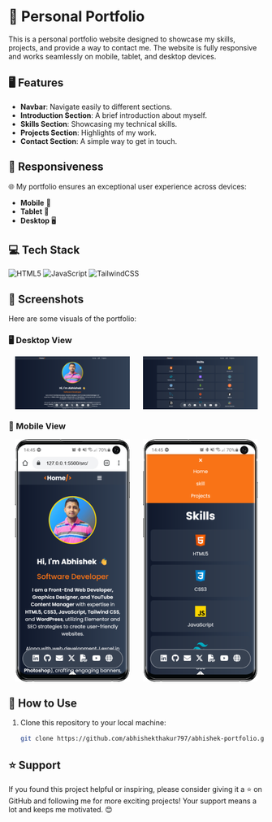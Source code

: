 # 🌟 Personal Portfolio

This is a personal portfolio website designed to showcase my skills, projects, and provide a way to contact me. The website is fully responsive and works seamlessly on mobile, tablet, and desktop devices.

## 🖥️ Features

- **Navbar**: Navigate easily to different sections.
- **Introduction Section**: A brief introduction about myself.
- **Skills Section**: Showcasing my technical skills.
- **Projects Section**: Highlights of my work.
- **Contact Section**: A simple way to get in touch.

## 📱 Responsiveness

🌐 My portfolio ensures an exceptional user experience across devices:

- **Mobile** 📱
- **Tablet** 📔
- **Desktop** 🖥️

## 💻 Tech Stack

![HTML5](https://img.shields.io/badge/html5-%23E34F26.svg?style=for-the-badge&logo=html5&logoColor=white)
![JavaScript](https://img.shields.io/badge/javascript-%23323330.svg?style=for-the-badge&logo=javascript&logoColor=%23F7DF1E)
![TailwindCSS](https://img.shields.io/badge/tailwindcss-%2338B2AC.svg?style=for-the-badge&logo=tailwind-css&logoColor=white)

## 📸 **Screenshots**

Here are some visuals of the portfolio:

### 🖥️ Desktop View

<div style="display: flex; justify-content: space-around; align-items: center;">
  <img src="./src/img/readme%20files/Desktop_SS1.png" alt="DESKTOP 1" style="width: 45%;"/>
  <img src="./src/img/readme%20files/Desktop_SS2.png" alt="DESKTOP 2" style="width: 45%;"/>
</div>

### 📱 Mobile View

<div style="display: flex; justify-content: space-around; align-items: center;">
  <img src="./src/img/readme%20files/mobile-ss-new.png" alt="MOBILE 1" style="width: 45%;"/>
  <img src="./src/img/readme%20files/mobile-ss2-new.png" alt="MOBILE 2" style="width: 45%;"/>
</div>

## 🚀 How to Use

1. Clone this repository to your local machine:
   ```bash
   git clone https://github.com/abhishekthakur797/abhishek-portfolio.git
   ```

## ⭐ Support

If you found this project helpful or inspiring, please consider giving it a ⭐ on GitHub and following me for more exciting projects! Your support means a lot and keeps me motivated. 😊
